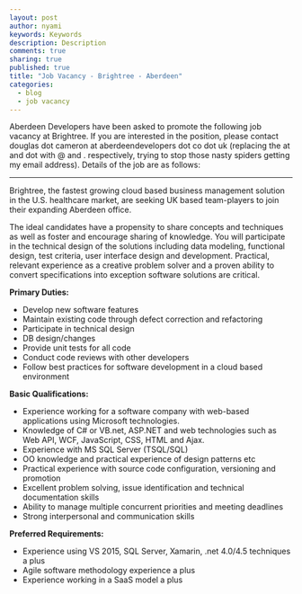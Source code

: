 ```yaml
---
layout: post
author: nyami
keywords: Keywords
description: Description
comments: true
sharing: true
published: true
title: "Job Vacancy - Brightree - Aberdeen"
categories: 
  - blog
  - job vacancy
---
```

Aberdeen Developers have been asked to promote the following job vacancy at Brightree. If you are interested in the position, please contact douglas dot cameron at aberdeendevelopers dot co dot uk (replacing the at and dot with @ and . respectively, trying to stop those nasty spiders getting my email address). Details of the job are as follows:

---

Brightree, the fastest growing cloud based business management solution in the U.S. healthcare market, are seeking UK based team-players to join their expanding Aberdeen office.

The ideal candidates have a propensity to share concepts and techniques as well as foster and encourage sharing of knowledge. You will participate in the technical design of the solutions including data modeling, functional design, test criteria, user interface design and development. Practical, relevant experience as a creative problem solver and a proven ability to convert specifications into exception software solutions are critical.

**Primary Duties:**

- Develop new software features
- Maintain existing code through defect correction and refactoring
- Participate in technical design
- DB design/changes
- Provide unit tests for all code
- Conduct code reviews with other developers
- Follow best practices for software development in a cloud based environment

**Basic Qualifications:**

- Experience working for a software company with web-based applications using Microsoft technologies.
- Knowledge of C# or VB.net, ASP.NET and web technologies such as Web API, WCF, JavaScript, CSS, HTML and Ajax.
- Experience with MS SQL Server (TSQL/SQL)
- OO knowledge and practical experience of design patterns etc
- Practical experience with source code configuration, versioning and promotion
- Excellent problem solving, issue identification and technical documentation skills
- Ability to manage multiple concurrent priorities and meeting deadlines
- Strong interpersonal and communication skills

**Preferred Requirements:**
- Experience using VS 2015, SQL Server, Xamarin, .net 4.0/4.5 techniques a plus
- Agile software methodology experience a plus
- Experience working in a SaaS model a plus